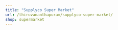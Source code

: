 ```yaml
---
title: "Supplyco Super Market"
url: /thiruvananthapuram/supplyco-super-market/
shop: supermarket
---
```

